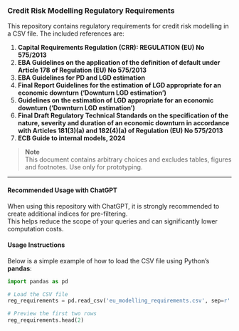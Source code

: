 ### Credit Risk Modelling Regulatory Requirements

This repository contains regulatory requirements for credit risk modelling in a CSV file. The included references are:

1. **Capital Requirements Regulation (CRR): REGULATION (EU) No 575/2013**  
2. **EBA Guidelines on the application of the definition of default under Article 178 of Regulation (EU) No 575/2013**  
3. **EBA Guidelines for PD and LGD estimation**  
4. **Final Report Guidelines for the estimation of LGD appropriate for an economic downturn (‘Downturn LGD estimation’)**  
5. **Guidelines on the estimation of LGD appropriate for an economic downturn (‘Downturn LGD estimation’)**  
6. **Final Draft Regulatory Technical Standards on the specification of the nature, severity and duration of an economic
   downturn in accordance with Articles 181(3)(a) and 182(4)(a) of Regulation (EU) No 575/2013**  
8. **ECB Guide to internal models, 2024**

> **Note**  
> This document contains arbitrary choices and excludes tables, figures and footnotes. Use only for prototyping.

---

#### Recommended Usage with ChatGPT
When using this repository with ChatGPT, it is strongly recommended to create additional indices for pre-filtering.   
This helps reduce the scope of your queries and can significantly lower computation costs.  

#### Usage Instructions

Below is a simple example of how to load the CSV file using Python’s **pandas**:

```python
import pandas as pd

# Load the CSV file
reg_requirements = pd.read_csv('eu_modelling_requirements.csv', sep=r'|', engine='python')

# Preview the first two rows
reg_requirements.head(2)
